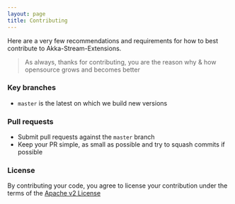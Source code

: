 ```yaml
---
layout: page
title: Contributing
---
```


Here are a very few recommendations and requirements for how to best contribute to Akka-Stream-Extensions. 

> As always, thanks for contributing, you are the reason why & how opensource grows and becomes better

### Key branches
- `master` is the latest on which we build new versions

### Pull requests
- Submit pull requests against the `master` branch
- Keep your PR simple, as small as possible and try to squash commits if possible

### License
By contributing your code, you agree to license your contribution under the terms of the [Apache v2 License](http://www.apache.org/licenses/LICENSE-2.0.html)

